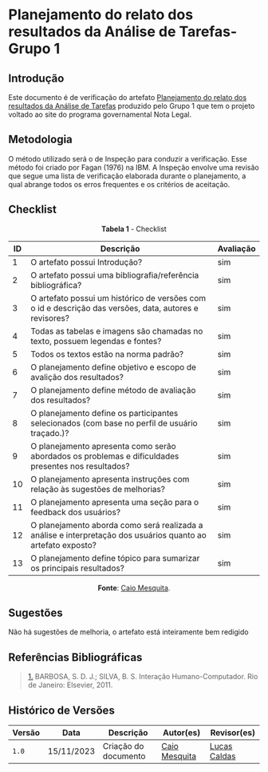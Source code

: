 # Planejamento do relato dos resultados da Análise de Tarefas- Grupo 1

## Introdução

Este documento é de verificação do artefato [Planejamento do relato dos resultados da Análise de Tarefas](https://interacao-humano-computador.github.io/2023.2-NotaLegal/design-avaliacao-desenvolvimento/planejamento_relato_tarefas2/) produzido pelo Grupo 1 que tem o projeto voltado ao site do programa governamental Nota Legal.

## Metodologia

O método utilizado será o de Inspeção para conduzir a verificação. Esse método foi criado por Fagan (1976) na IBM. A Inspeção envolve uma revisão que segue uma lista de verificação elaborada durante o planejamento, a qual abrange todos os erros frequentes e os critérios de aceitação.


## Checklist

<Center>

**Tabela 1** - Checklist 

| ID  | Descrição | Avaliação |
| --- | ------------------------------------------------------------------------------------------------------ | --------- | 
| 1 | O artefato possui Introdução?| sim  |   
| 2 | O artefato possui uma bibliografia/referência bibliográfica?  |  sim |
| 3 | O artefato possui um histórico de versões com o id e descrição das versões, data, autores e revisores? |  sim |
| 4 | Todas as tabelas e imagens são chamadas no texto, possuem legendas e fontes? | sim |
| 5 | Todos os textos estão na norma padrão? |  sim |
| 6 | O planejamento define objetivo e escopo de avalição dos resultados? | sim |
| 7 | O planejamento define método de avaliação dos resultados? | sim |
| 8 | O planejamento define os participantes  selecionados (com base no perfil de usuário traçado.)? | sim |
| 9 | O planejamento apresenta como serão abordados os problemas e dificuldades presentes nos resultados? | sim |
| 10 |O planejamento apresenta instruções com relação às sugestões de melhorias? | sim |
| 11 | O planejamento apresenta uma seção para o feedback dos usuários? | sim |
| 12 | O planejamento aborda como será realizada a análise e interpretação dos usuários quanto ao artefato exposto? | sim |
| 13 | O planejamento define tópico para sumarizar os principais resultados? | sim |

**Fonte**: [Caio Mesquita](https://github.com/Caiomesvie).

</Center>

## Sugestões
Não há sugestões de melhoria, o artefato está inteiramente bem redigido

## Referências Bibliográficas

> <a id="REF1" href="#anchor_1">1.</a> BARBOSA, S. D. J.; SILVA, B. S. Interação Humano-Computador. Rio de Janeiro: Elsevier, 2011.

## Histórico de Versões

| Versão | Data       | Descrição            | Autor(es)                                     | Revisor(es)                                          |
| ------ | ---------- | -------------------- | --------------------------------------------- | ---------------------------------------------------- |
| `1.0`  | 15/11/2023 | Criação do documento | [Caio Mesquita](https://github.com/Caiomesvie) | [Lucas Caldas](https://github.com/lucascaldasb)  | 
